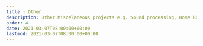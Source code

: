 ```yaml
---
title : Other
description: Other Miscelaneous projects e.g. Sound processing, Home Robotics and electromechanical smart automation
order: 4
date: 2021-03-07T08:00:00+00:00
lastmod: 2021-03-07T08:00:00+00:00
---
```

